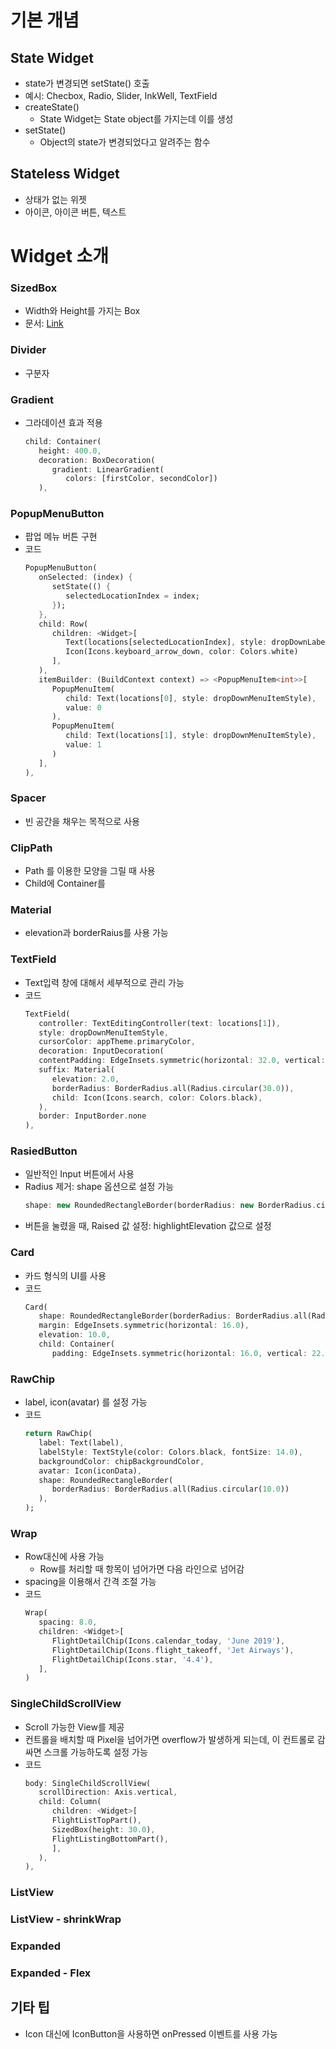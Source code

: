 # 기본 개념
## State Widget
- state가 변경되면 setState() 호출
- 예시: Checbox, Radio, Slider, InkWell, TextField
- createState()
   - State Widget는 State object를 가지는데 이를 생성
- setState()
   - Object의 state가 변경되었다고 알려주는 함수
## Stateless Widget
- 상태가 없는 위젯
- 아이콘, 아이콘 버튼, 텍스트

# Widget 소개
### SizedBox
- Width와 Height를 가지는 Box
- 문서: [Link](https://docs.flutter.io/flutter/widgets/SizedBox-class.html)

### Divider
- 구분자

### Gradient 
- 그라데이션 효과 적용
   ```dart
   child: Container(
      height: 400.0, 
      decoration: BoxDecoration(
         gradient: LinearGradient(
            colors: [firstColor, secondColor])
      ),
   ```

### PopupMenuButton
- 팝업 메뉴 버튼 구현
- 코드
   ```dart
   PopupMenuButton(
      onSelected: (index) {
         setState(() {
            selectedLocationIndex = index;
         });
      },
      child: Row(
         children: <Widget>[
            Text(locations[selectedLocationIndex], style: dropDownLabelStyle),
            Icon(Icons.keyboard_arrow_down, color: Colors.white)
         ],
      ),
      itemBuilder: (BuildContext context) => <PopupMenuItem<int>>[
         PopupMenuItem(
            child: Text(locations[0], style: dropDownMenuItemStyle),
            value: 0
         ),
         PopupMenuItem(
            child: Text(locations[1], style: dropDownMenuItemStyle),
            value: 1
         )
      ],
   ),
   ```

### Spacer
- 빈 공간을 채우는 목적으로 사용

### ClipPath
- Path 를 이용한 모양을 그릴 때 사용
- Child에 Container를 

### Material
- elevation과 borderRaius를 사용 가능

### TextField
- Text입력 창에 대해서 세부적으로 관리 가능
- 코드
   ```dart
   TextField(
      controller: TextEditingController(text: locations[1]),
      style: dropDownMenuItemStyle,
      cursorColor: appTheme.primaryColor,
      decoration: InputDecoration(
      contentPadding: EdgeInsets.symmetric(horizontal: 32.0, vertical: 14.0),
      suffix: Material(
         elevation: 2.0,
         borderRadius: BorderRadius.all(Radius.circular(30.0)),
         child: Icon(Icons.search, color: Colors.black),
      ),
      border: InputBorder.none
   ),
   ```

### RasiedButton
- 일반적인 Input 버튼에서 사용
- Radius 제거: shape 옵션으로 설정 가능
   ``` dart
   shape: new RoundedRectangleBorder(borderRadius: new BorderRadius.circular(0)),
- 버튼을 눌렸을 때, Raised 값 설정: highlightElevation 값으로 설정

### Card
- 카드 형식의 UI를 사용
- 코드
   ```dart
   Card(
      shape: RoundedRectangleBorder(borderRadius: BorderRadius.all(Radius.circular(10.0))),
      margin: EdgeInsets.symmetric(horizontal: 16.0),
      elevation: 10.0,
      child: Container(
         padding: EdgeInsets.symmetric(horizontal: 16.0, vertical: 22.0),
   ```

### RawChip
- label, icon(avatar) 를 설정 가능
- 코드
   ```dart
   return RawChip(
      label: Text(label),
      labelStyle: TextStyle(color: Colors.black, fontSize: 14.0),
      backgroundColor: chipBackgroundColor,
      avatar: Icon(iconData),
      shape: RoundedRectangleBorder(
         borderRadius: BorderRadius.all(Radius.circular(10.0))
      ),
   );
   ```

### Wrap
- Row대신에 사용 가능
   - Row를 처리할 때 항목이 넘어가면 다음 라인으로 넘어감
- spacing을 이용해서 간격 조절 가능
- 코드
   ```dart
   Wrap(
      spacing: 8.0,
      children: <Widget>[
         FlightDetailChip(Icons.calendar_today, 'June 2019'),
         FlightDetailChip(Icons.flight_takeoff, 'Jet Airways'),
         FlightDetailChip(Icons.star, '4.4'),
      ],
   )
   ```

### SingleChildScrollView
- Scroll 가능한 View를 제공
- 컨트롤을 배치할 때 Pixel을 넘어가면 overflow가 발생하게 되는데, 이 컨트롤로 감싸면 스크롤 가능하도록 설정 가능
- 코드
   ```dart
   body: SingleChildScrollView(
      scrollDirection: Axis.vertical,
      child: Column(
         children: <Widget>[
         FlightListTopPart(),
         SizedBox(height: 30.0),
         FlightListingBottomPart(),
         ],
      ),
   ),
   ```

### ListView

### ListView - shrinkWrap

### Expanded

### Expanded - Flex



## 기타 팁
- Icon 대신에 IconButton을 사용하면 onPressed 이벤트를 사용 가능

